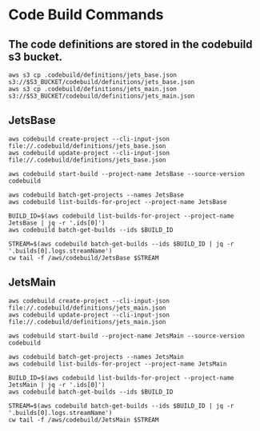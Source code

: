 # Code Build Commands

## The code definitions are stored in the codebuild s3 bucket.

    aws s3 cp .codebuild/definitions/jets_base.json s3://$S3_BUCKET/codebuild/definitions/jets_base.json
    aws s3 cp .codebuild/definitions/jets_main.json s3://$S3_BUCKET/codebuild/definitions/jets_main.json

## JetsBase

    aws codebuild create-project --cli-input-json file://.codebuild/definitions/jets_base.json
    aws codebuild update-project --cli-input-json file://.codebuild/definitions/jets_base.json

    aws codebuild start-build --project-name JetsBase --source-version codebuild

    aws codebuild batch-get-projects --names JetsBase
    aws codebuild list-builds-for-project --project-name JetsBase

    BUILD_ID=$(aws codebuild list-builds-for-project --project-name JetsBase | jq -r '.ids[0]')
    aws codebuild batch-get-builds --ids $BUILD_ID

    STREAM=$(aws codebuild batch-get-builds --ids $BUILD_ID | jq -r '.builds[0].logs.streamName')
    cw tail -f /aws/codebuild/JetsBase $STREAM

## JetsMain

    aws codebuild create-project --cli-input-json file://.codebuild/definitions/jets_main.json
    aws codebuild update-project --cli-input-json file://.codebuild/definitions/jets_main.json

    aws codebuild start-build --project-name JetsMain --source-version codebuild

    aws codebuild batch-get-projects --names JetsMain
    aws codebuild list-builds-for-project --project-name JetsMain

    BUILD_ID=$(aws codebuild list-builds-for-project --project-name JetsMain | jq -r '.ids[0]')
    aws codebuild batch-get-builds --ids $BUILD_ID

    STREAM=$(aws codebuild batch-get-builds --ids $BUILD_ID | jq -r '.builds[0].logs.streamName')
    cw tail -f /aws/codebuild/JetsMain $STREAM